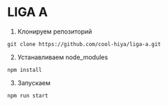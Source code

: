 # LIGA A

 1. Клонируем репозиторий
 ```
 git clone https://github.com/cool-hiya/liga-a.git
 ```
 2. Устанавливаем node_modules
 ```
 npm install
 ```
 3. Запускаем
 ```
 npm run start
 ```
